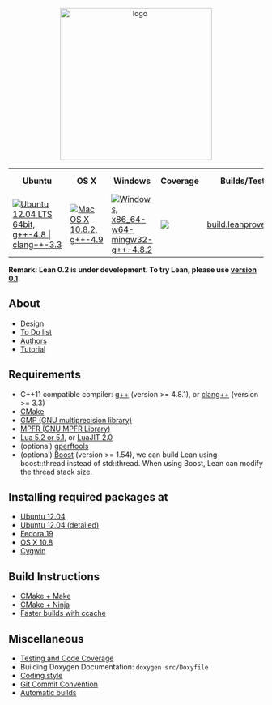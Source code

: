 <p align=center><img src="https://leanprover.github.io/images/lean_logo.svg" alt="logo" width="300px"/></p>
<table>
  <tr>
    <th>Ubuntu</th><th>OS X</th><th>Windows</th><th>Coverage</th><th>Builds/Tests</th><th>Static Analysis</th>
  </tr>
  <tr>
    <td><a href="https://travis-ci.org/leanprover/lean"><img src="https://travis-ci.org/leanprover/lean.png?branch=master" title="Ubuntu 12.04 LTS 64bit, g++-4.8 | clang++-3.3"/></a></td>
    <td><a href="https://travis-ci.org/soonhokong/lean-osx"><img src="https://travis-ci.org/soonhokong/lean-osx.png?branch=master" title="Mac OS X 10.8.2, g++-4.9"/></a></td>
    <td><a href="https://travis-ci.org/soonhokong/lean-windows"><img src="https://travis-ci.org/soonhokong/lean-windows.png?branch=master" title="Windows, x86_64-w64-mingw32-g++-4.8.2"/></a></td>
    <td><a href="https://coveralls.io/r/leanprover/lean?branch=master"><img src="https://coveralls.io/repos/leanprover/lean/badge.png?branch=master"/></a></td>
    <td><a href="http://build.leanprover.net">build.leanprover.net</a></td>
    <td><a href="https://scan.coverity.com/projects/2153"><img alt="Coverity Scan Build Status" src="https://scan.coverity.com/projects/2153/badge.svg"/></a></td>
  </tr>
</table>

**Remark: Lean 0.2 is under development. To try Lean, please use [version 0.1](https://github.com/leanprover/lean0.1).**

About
-----

- [Design](doc/design.md)
- [To Do list](doc/todo.md)
- [Authors](doc/authors.md)
- [Tutorial](doc/lean/tutorial.md)

Requirements
------------

- C++11 compatible compiler: [g++](http://gcc.gnu.org/) (version >= 4.8.1), or [clang++](http://clang.llvm.org/cxx_status.html) (version >= 3.3)
- [CMake](http://www.cmake.org)
- [GMP (GNU multiprecision library)](http://gmplib.org/)
- [MPFR (GNU MPFR Library)](http://www.mpfr.org/)
- [Lua 5.2 or 5.1](http://www.lua.org), or [LuaJIT 2.0](http://luajit.org)
- (optional) [gperftools](https://code.google.com/p/gperftools/)
- (optional) [Boost](http://www.boost.org) (version >= 1.54), we can
  build Lean using boost::thread instead of std::thread. When using
  Boost, Lean can modify the thread stack size.

Installing required packages at
--------------------------------

- [Ubuntu 12.04](doc/make/ubuntu-12.04.md)
- [Ubuntu 12.04 (detailed)](doc/make/ubuntu-12.04-detailed.md)
- [Fedora 19](doc/make/fedora-19.md)
- [OS X 10.8](doc/make/osx-10.8.md)
- [Cygwin](doc/make/cygwin.md)

Build Instructions
------------------

- [CMake + Make](doc/make/cmake_make.md)
- [CMake + Ninja](doc/make/cmake_ninja.md)
- [Faster builds with ccache](doc/make/ccache.md)

Miscellaneous
-------------

- [Testing and Code Coverage](doc/make/coverage.md)
- Building Doxygen Documentation: `doxygen src/Doxyfile`
- [Coding style](doc/coding_style.md)
- [Git Commit Convention](doc/commit_convention.md)
- [Automatic builds](doc/make/travis.md)
